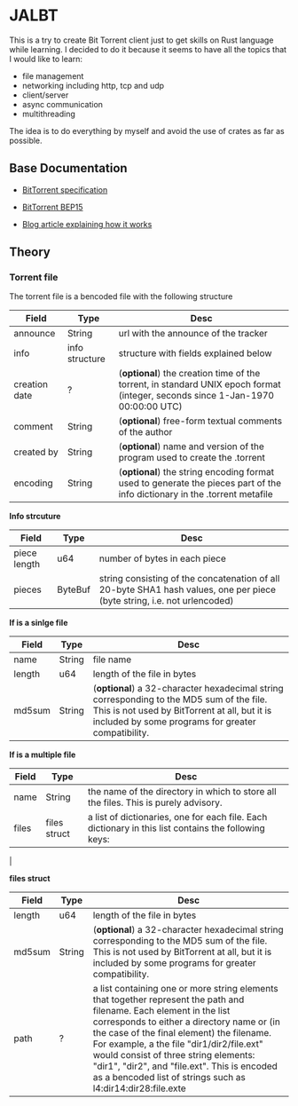 # JALBT 

This is a try to create Bit Torrent client just to get skills on Rust language while learning.
I decided to do it because it seems to have all the topics that I would like to learn: 

- file management
- networking including http, tcp and udp
- client/server
- async communication
- multithreading

The idea is to do everything by myself and avoid the use of crates as far as possible.

## Base Documentation

- [BitTorrent specification](https://wiki.theory.org/index.php/BitTorrentSpecification)

- [BitTorrent BEP15](http://www.bittorrent.org/beps/bep_0015.html)

- [Blog article explaining how it works](https://allenkim67.github.io/programming/2016/05/04/how-to-make-your-own-bittorrent-client.html)


## Theory

### Torrent file

The torrent file is a bencoded file with the following structure

| Field | Type | Desc |
| ----- | ---- | ---- |
| announce | String | url with the announce of the tracker |
| info | info structure | structure with fields explained below |
| creation date | ? | (**optional**) the creation time of the torrent, in standard UNIX epoch format (integer, seconds since 1-Jan-1970 00:00:00 UTC) |
| comment | String | (**optional**) free-form textual comments of the author  |
| created by | String | (**optional**) name and version of the program used to create the .torrent |
| encoding | String | (**optional**) the string encoding format used to generate the pieces part of the info dictionary in the .torrent metafile |


**Info strcuture**

| Field | Type | Desc |
| ----- | ---- | ---- |
| piece length | u64  |  number of bytes in each piece |
| pieces | ByteBuf | string consisting of the concatenation of all 20-byte SHA1 hash values, one per piece (byte string, i.e. not urlencoded) |


**If is a sinlge file**

| Field | Type | Desc |
| ----- | ---- | ---- |
| name | String | file name |
| length | u64 | length of the file in bytes |
| md5sum | String | (**optional**) a 32-character hexadecimal string corresponding to the MD5 sum of the file. This is not used by BitTorrent at all, but it is included by some programs for greater compatibility. |


**If is a multiple file**

| Field | Type | Desc |
| ----- | ---- | ---- |
| name | String | the name of the directory in which to store all the files. This is purely advisory. |
| files | files struct | a list of dictionaries, one for each file. Each dictionary in this list contains the following keys:
|

**files struct**

| Field | Type | Desc |
| ----- | ---- | ---- |
| length | u64 | length of the file in bytes |
| md5sum | String | (**optional**) a 32-character hexadecimal string corresponding to the MD5 sum of the file. This is not used by BitTorrent at all, but it is included by some programs for greater compatibility. |
| path | ? | a list containing one or more string elements that together represent the path and filename. Each element in the list corresponds to either a directory name or (in the case of the final element) the filename. For example, a the file "dir1/dir2/file.ext" would consist of three string elements: "dir1", "dir2", and "file.ext". This is encoded as a bencoded list of strings such as l4:dir14:dir28:file.exte |





